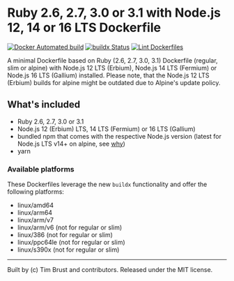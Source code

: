 # Ruby 2.6, 2.7, 3.0 or 3.1 with Node.js 12, 14 or 16 LTS Dockerfile

[![Docker Automated build](https://img.shields.io/docker/automated/timbru31/ruby-node.svg)](https://hub.docker.com/r/timbru31/ruby-node/)
[![buildx Status](https://github.com/timbru31/docker-ruby-node/workflows/buildx/badge.svg)](https://github.com/timbru31/docker-ruby-node/actions?query=workflow%3Abuildx)
[![Lint Dockerfiles](https://github.com/timbru31/docker-ruby-node/workflows/Lint%20Dockerfiles/badge.svg)](https://github.com/timbru31/docker-ruby-node/actions?query=workflow%3A%22Lint+Dockerfiles%22)

A minimal Dockerfile based on Ruby (2.6, 2.7, 3.0, 3.1) Dockerfile (regular, slim or alpine) with Node.js 12 LTS (Erbium), Node.js 14 LTS (Fermium) or Node.js 16 LTS (Gallium) installed. Please note, that the Node.js 12 LTS (Erbium) builds for alpine might be outdated due to Alpine's update policy.

## What's included

- Ruby 2.6, 2.7, 3.0 or 3.1
- Node.js 12 (Erbium) LTS, 14 LTS (Fermium) or 16 LTS (Gallium)
- bundled npm that comes with the respective Node.js version (latest for Node.js LTS v14+ on alpine, see [why](https://gitlab.alpinelinux.org/alpine/aports/-/commit/25b10bd1a93e12a7e49fee38b0a229281ae49fb7))
- yarn

### Available platforms

These Dockerfiles leverage the new `buildx` functionality and offer the following platforms:

- linux/amd64
- linux/arm64
- linux/arm/v7
- linux/arm/v6 (not for regular or slim)
- linux/386 (not for regular or slim)
- linux/ppc64le (not for regular or slim)
- linux/s390x (not for regular or slim)

---

Built by (c) Tim Brust and contributors. Released under the MIT license.

